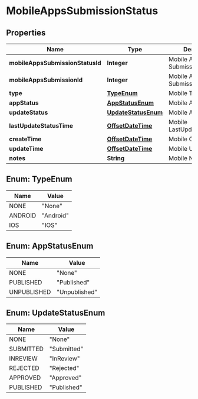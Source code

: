 
# MobileAppsSubmissionStatus

## Properties
Name | Type | Description | Notes
------------ | ------------- | ------------- | -------------
**mobileAppsSubmissionStatusId** | **Integer** | Mobile Apps Submission Status Id |  [optional]
**mobileAppsSubmissionId** | **Integer** | Mobile Apps Submission Id |  [optional]
**type** | [**TypeEnum**](#TypeEnum) | Mobile Type |  [optional]
**appStatus** | [**AppStatusEnum**](#AppStatusEnum) | Mobile App Status |  [optional]
**updateStatus** | [**UpdateStatusEnum**](#UpdateStatusEnum) | Mobile App Status |  [optional]
**lastUpdateStatusTime** | [**OffsetDateTime**](OffsetDateTime.md) | Mobile LastUpdateStatusTime |  [optional]
**createTime** | [**OffsetDateTime**](OffsetDateTime.md) | Mobile CreateTime |  [optional]
**updateTime** | [**OffsetDateTime**](OffsetDateTime.md) | Mobile UpdateTime |  [optional]
**notes** | **String** | Mobile Notes |  [optional]


<a name="TypeEnum"></a>
## Enum: TypeEnum
Name | Value
---- | -----
NONE | &quot;None&quot;
ANDROID | &quot;Android&quot;
IOS | &quot;IOS&quot;


<a name="AppStatusEnum"></a>
## Enum: AppStatusEnum
Name | Value
---- | -----
NONE | &quot;None&quot;
PUBLISHED | &quot;Published&quot;
UNPUBLISHED | &quot;Unpublished&quot;


<a name="UpdateStatusEnum"></a>
## Enum: UpdateStatusEnum
Name | Value
---- | -----
NONE | &quot;None&quot;
SUBMITTED | &quot;Submitted&quot;
INREVIEW | &quot;InReview&quot;
REJECTED | &quot;Rejected&quot;
APPROVED | &quot;Approved&quot;
PUBLISHED | &quot;Published&quot;



